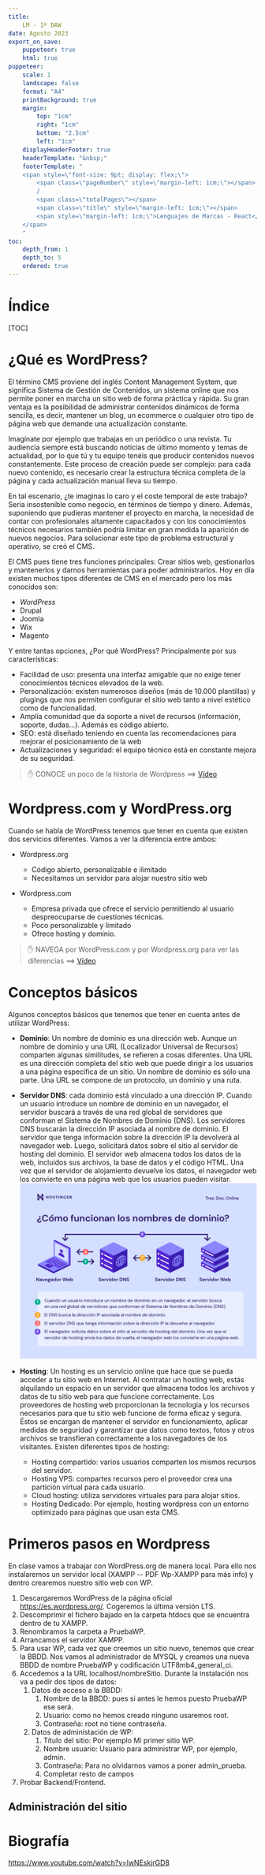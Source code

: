 ```yaml
---
title: 
    LM - 1º DAW
date: Agosto 2023
export_on_save:
    puppeteer: true
    html: true
puppeteer:
    scale: 1
    landscape: false
    format: "A4"
    printBackground: true
    margin:
        top: "1cm"
        right: "1cm"
        bottom: "2.5cm"
        left: "1cm"
    displayHeaderFooter: true
    headerTemplate: "&nbsp;"
    footerTemplate: "
    <span style=\"font-size: 9pt; display: flex;\">
        <span class=\"pageNumber\" style=\"margin-left: 1cm;\"></span>
        /
        <span class=\"totalPages\"></span>
        <span class=\"title\" style=\"margin-left: 1cm;\"></span>
        <span style=\"margin-left: 1cm;\">Lenguajes de Marcas - React</span>
    </span>
    "
toc:
    depth_from: 1
    depth_to: 5
    ordered: true
---
```



# Índice

[TOC]

<div style="page-break-after:always;">


# ¿Qué es WordPress? 

El término CMS proviene del inglés Content Management System, que significa Sistema de Gestión de Contenidos, un sistema online que nos permite poner en marcha un sitio web de forma práctica y rápida. Su gran ventaja es la posibilidad de administrar contenidos dinámicos de forma sencilla, es decir, mantener un blog, un ecommerce o cualquier otro tipo de página web que demande una actualización constante.

Imagínate por ejemplo que trabajas en un periódico o una revista. Tu audiencia siempre está buscando noticias de último momento y temas de actualidad, por lo que tú y tu equipo tenéis que producir contenidos nuevos constantemente. Este proceso de creación puede ser complejo: para cada nuevo contenido, es necesario crear la estructura técnica completa de la página y cada actualización manual lleva su tiempo. 

En tal escenario, ¿te imaginas lo caro y el coste temporal de este trabajo? Sería insostenible como negocio, en términos de tiempo y dinero.
Además, suponiendo que pudieras mantener el proyecto en marcha, la necesidad de contar con profesionales altamente capacitados y con los conocimientos técnicos necesarios también podría limitar en gran medida la aparición de nuevos negocios.
Para solucionar este tipo de problema estructural y operativo, se creó el CMS.

El CMS pues tiene tres funciones principales: Crear sitios web, gestionarlos y mantenerlos y darnos herramientas para poder administrarlos. Hoy en día existen muchos tipos diferentes de CMS en el mercado pero los más conocidos son:

* *WordPress*
* Drupal
* Joomla
* Wix
* Magento

Y entre tantas opciones, ¿Por qué WordPress? Principalmente por sus características:

* Facilidad de uso: presenta una interfaz amigable que no exige tener conocimientos técnicos elevados de la web.
* Personalización: existen numerosos diseños (más de 10.000 plantillas) y plugings que nos permiten configurar el sitio web tanto a nivel estético como de funcionalidad.
* Amplia comunidad que da soporte a nivel de recursos (información, soporte, dudas...). Además es código abierto.
* SEO: está diseñado teniendo en cuenta las recomendaciones para mejorar el posicionamiento de la web
* Actualizaciones y seguridad: el equipo técnico está en constante mejora de su seguridad.

> :hand: CONOCE un poco de la historia de Wordpress ==> [Vídeo](https://youtu.be/Zbor4XFOdKA)

</div>

<div style="page-break-after:always;">

# Wordpress.com y WordPress.org

Cuando se habla de WordPress tenemos que tener en cuenta que existen dos servicios diferentes. Vamos a ver la diferencia entre ambos:

- Wordpress.org
    - Código abierto, personalizable e ilimitado
    - Necesitamos un servidor para alojar nuestro sitio web

- Wordpress.com 
   - Empresa privada que ofrece el servicio permitiendo al usuario despreocuparse de cuestiones técnicas.
    - Poco personalizable y limitado
    - Ofrece hosting y dominio.


 > :hand: NAVEGA por WordPress.com y por Wordpress.org para ver las diferencias ==> [Vídeo](https://youtu.be/Zbor4XFOdKA)

</div>

<div style="page-break-after:always;">

# Conceptos básicos

Algunos conceptos básicos que tenemos que tener en cuenta antes de utilizar WordPress:

- **Dominio**: Un nombre de dominio es una dirección web. Aunque un nombre de dominio y una URL (Localizador Universal de Recursos) comparten algunas similitudes, se refieren a cosas diferentes. Una URL es una dirección completa del sitio web que puede dirigir a los usuarios a una página específica de un sitio. Un nombre de dominio es sólo una parte. Una URL se compone de un protocolo, un dominio y una ruta. 
  
- **Servidor DNS**: cada dominio está vinculado a una dirección IP. Cuando un usuario introduce un nombre de dominio en un navegador, el servidor buscará a través de una red global de servidores que conforman el Sistema de Nombres de Dominio (DNS). Los servidores DNS buscarán la dirección IP asociada al nombre de dominio. El servidor que tenga información sobre la dirección IP la devolverá al navegador web. Luego, solicitará datos sobre el sitio al servidor de hosting del dominio.
El servidor web almacena todos los datos de la web, incluidos sus archivos, la base de datos y el código HTML. Una vez que el servidor de alojamiento devuelve los datos, el navegador web los convierte en una página web que los usuarios pueden visitar.
![Imagen esquema DNS](../Resources/dns.webp)
- **Hosting**: Un hosting es un servicio online que hace que se pueda acceder a tu sitio web en Internet. Al contratar un hosting web, estás alquilando un espacio en un servidor que almacena todos los archivos y datos de tu sitio web para que funcione correctamente.
Los proveedores de hosting web proporcionan la tecnología y los recursos necesarios para que tu sitio web funcione de forma eficaz y segura. Éstos se encargan de mantener el servidor en funcionamiento, aplicar medidas de seguridad y garantizar que datos como textos, fotos y otros archivos se transfieran correctamente a los navegadores de los visitantes. Existen diferentes tipos de hosting:
  - Hosting compartido: varios usuarios comparten los mismos recursos del servidor.
  - Hosting VPS: compartes recursos pero el proveedor crea una partición virtual para cada usuario.
  - Cloud hosting: utiliza servidores virtuales para para alojar sitios.
  - Hosting Dedicado: Por ejemplo, hosting wordpress con un entorno optimizado para páginas que usan esta CMS. 

</div>

<div style="page-break-after:always;">

# Primeros pasos en Wordpress

En clase vamos a trabajar con WordPress.org de manera local. Para ello nos instalaremos un servidor local (XAMPP -- PDF Wp-XAMPP para más info) y dentro crearemos nuestro sitio web con WP. 

1. Descargaremos WordPress de la página oficial https://es.wordpress.org/. Cogeremos la última versión LTS. 
2. Descomprimir el fichero bajado en la carpeta htdocs que se encuentra dentro de tu XAMPP.
3. Renombramos la carpeta a PruebaWP.
4. Arrancamos el servidor XAMPP.
5. Para usar WP, cada vez que creemos un sitio nuevo, tenemos que crear la BBDD. Nos vamos al administrador de MYSQL y creamos una nueva BBDD de nombre PruebaWP y codificación UTF8mb4_general_ci.
6. Accedemos a la URL localhost/nombreSitio. Durante la instalación nos va a pedir dos tipos de datos:
   1. Datos de acceso a la BBDD: 
      1. Nombre de la BBDD: pues si antes le hemos puesto PruebaWP ese será.
      2. Usuario: como no hemos creado ninguno usaremos root.
      3. Contraseña: root no tiene contraseña.
   2. Datos de administación de WP:
      1. Título del sitio: Por ejemplo Mi primer sitio WP.
      2. Nombre usuario: Usuario para administrar WP, por ejemplo, admin.
      3. Contraseña: Para no olvidarnos vamos a poner admin_prueba.
      4. Completar resto de campos
7. Probar Backend/Frontend. 

## Administración del sitio

  
</div>



# Biografía

https://www.youtube.com/watch?v=lwNEskjrGD8
